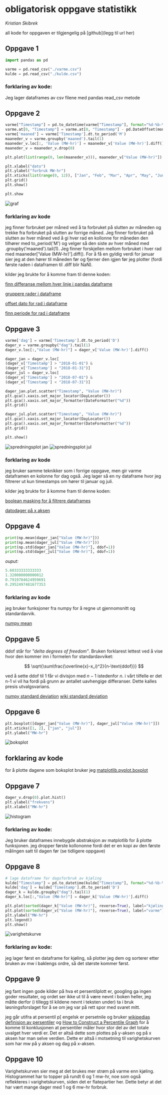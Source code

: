 # obligatorisk oppgave statistikk

*Kristian Skibrek*

all kode for oppgaven er tilgjengelig på [github](legg til url her)

## Oppgave 1

~~~py
import pandas as pd

varme = pd.read_csv("./varme.csv")
kulde = pd.read_csv("./kulde.csv")
~~~

### forklaring av kode:

Jeg lager dataframes av csv filene med pandas read_csv metode

## Oppgave 2

~~~py
varme["Timestamp"] = pd.to_datetime(varme["Timestamp"], format="%d-%b-%y %H:%M:%S")
varme.at[0, "Timestamp"] = varme.at[0, "Timestamp"] - pd.DateOffset(months=1)
varme['maaned'] = varme['Timestamp'].dt.to_period('M')
maaneder_v = varme.groupby('maaned').tail(1)
maaneder_v.loc[:, 'Value (MW-hr)'] = maaneder_v['Value (MW-hr)'].diff()
maaneder_v = maaneder_v.drop(0)

plt.plot(list(range(0, len(maaneder_v))), maaneder_v["Value (MW-hr)"])

plt.xlabel("dato")
plt.ylabel("forbruk MW-hr")
plt.xticks(list(range(0, 12)), ["Jan", "Feb", "Mar", "Apr", "May", "Jun", "Jul", "Aug", "Sep", "Oct", "Nov", "Dec"])
plt.grid()
plt.show()

plt.show
~~~

![graf](oppgave2.png)

### forklaring av kode

jeg finner forbruket per måned ved å ta forbruket på slutten av måneden og trekke fra forbruket på slutten av forrige måned. Jeg finner forbruket på slutten av hver måned ved å gi hver rad en kollonne for måneden den tilhører med to_period('M') og velger så den siste av hver måned med .groupby('maaned').tail(1). Jeg finner forskjellen mellom forbruket i hver rad med maaneder['Value (MW-hr)'].diff(). For å få en gyldig verdi for januar sier jeg at den hører til måneden før og fjerner den igjen før jeg plotter (fordi første raden i dataframen til .diff blir NaN).

kilder jeg brukte for å komme fram til denne koden:

[finn differanse mellom hver linje i pandas dataframe](https://pandas.pydata.org/docs/reference/api/pandas.DataFrame.diff.html)

[gruppere rader i dataframe](https://pandas.pydata.org/docs/reference/api/pandas.DataFrame.groupby.html)

[offset dato for rad i dataframe](https://pandas.pydata.org/docs/reference/api/pandas.tseries.offsets.DateOffset.html)

[finn periode for rad i dataframe](https://pandas.pydata.org/docs/reference/api/pandas.Series.dt.to_period.html)

## Oppgave 3

~~~py
varme['dag'] = varme['Timestamp'].dt.to_period('D')
dager_v = varme.groupby("dag").tail(1)
dager_v.loc[:,"Value (MW-hr)"] = dager_v['Value (MW-hr)'].diff()

dager_jan = dager_v.loc[
(dager_v['Timestamp'] > "2018-01-01") & 
(dager_v['Timestamp'] < "2018-01-31")] 
dager_jul = dager_v.loc[
(dager_v['Timestamp'] > "2018-07-01") & 
(dager_v['Timestamp'] < "2018-07-31")]

dager_jan.plot.scatter("Timestamp", "Value (MW-hr)")
plt.gca().xaxis.set_major_locator(DayLocator())
plt.gca().xaxis.set_major_formatter(DateFormatter("%d"))
plt.grid()

dager_jul.plot.scatter("Timestamp", "Value (MW-hr)")
plt.gca().xaxis.set_major_locator(DayLocator())
plt.gca().xaxis.set_major_formatter(DateFormatter("%d"))
plt.grid()

plt.show()
~~~

![spredningsplot jan](oppgave3jan.png)
![spredningsplot jul](oppgave3juli.png)

### forklaring av kode

jeg bruker samme teknikker som i forrige oppgave, men gir varme dataframen en kolonne for dag også. Jeg lager så en ny dataframe hvor jeg filtrerer ut kun timestamps om hører til januar og juli.

kilder jeg brukte for å komme fram til denne koden:

[boolean masking for å filtrere dataframes](https://towardsdatascience.com/boolean-masking-with-pandas-b21b7714d0b6)

[datodager på x aksen](https://matplotlib.org/stable/api/dates_api.html)

## Oppgave 4

~~~py
print(np.mean(dager_jan["Value (MW-hr)"]))
print(np.mean(dager_jul["Value (MW-hr)"]))
print(np.std(dager_jan["Value (MW-hr)"], ddof=1))
print(np.std(dager_jul["Value (MW-hr)"], ddof=1))
~~~

*ouput:*

~~~py
5.60333333333333
1.320000000000012
0.7919784624959691
0.2952497481677353
~~~

### forklaring av kode

jeg bruker funksjoner fra numpy for å regne ut gjennomsnitt og standardavvik.

[numpy mean](https://numpy.org/doc/stable/reference/generated/numpy.mean.html)

## Oppgave 5

ddof står for *"delta degrees of freedom"*. Bruken forklarest lettest ved å vise hvor den kommer inn i formelen for standardavviket:

$$
\sqrt{\sum\frac{\overline{x}-x_i)^2}{n-\text{ddof}}}
$$

ved å sette ddof til 1 får vi divisjon med $n-1$ istedenfor $n$. i vårt tilfelle er det n-1 vi vil ha fordi på grunn av antallet uavhengige differanser. Dette kalles presis utvalgsvarians.

[numpy standard deviation](https://numpy.org/doc/stable/reference/generated/numpy.std.html)
[wiki standard deviation](https://en.wikipedia.org/wiki/Standard_deviation)

## Oppgave 6

~~~py
plt.boxplot([dager_jan["Value (MW-hr)"], dager_jul["Value (MW-hr)"]])
plt.xticks([1, 2], ["jan", "jul"])
plt.ylabel("MW-hr")
~~~

![boksplot](oppgave6.png)

## forklaring av kode

for å plotte dagene som boksplot bruker jeg [matplotlib.pyplot.boxplot](https://matplotlib.org/stable/api/_as_gen/matplotlib.pyplot.boxplot.html)

## Oppgave 7

~~~py
dager_v.drop(0).plot.hist()
plt.ylabel("frekvens")
plt.xlabel("MW-hr")
~~~

![histogram](oppgave7.png)

### forklaring av kode:

Jeg bruker dataframes innebygde abstraksjon av matplotlib for å plotte funksjonen. jeg dropper første kollononne fordi det er en kopi av den første målingen satt til dagen før (se tidligere oppgave)

## Oppgave 8

~~~py
# lage dataframe for dagsforbruk av kjøling
kulde["Timestamp"] = pd.to_datetime(kulde["Timestamp"], format="%d-%b-%y %H:%M:%S")
kulde['dag'] = kulde['Timestamp'].dt.to_period('D')
dager_k = kulde.groupby("dag").tail(1)
dager_k.loc[:,"Value (MW-hr)"] = dager_k['Value (MW-hr)'].diff()

plt.plot(sorted(dager_k["Value (MW-hr)"], reverse=True), label="kjøling")
plt.plot(sorted(dager_v["Value (MW-hr)"], reverse=True), label="varme")
plt.ylabel("MW-hr")
plt.legend()
plt.show()
~~~

![varighetskurve](oppgave8.png)

### forklaring av kode:

jeg lager først en dataframe for kjøling, så plotter jeg dem og sorterer etter bruken av mw i baklengs ordre, så det største kommer først.

## Oppgave 9

jeg fant ingen gode kilder på hva et persentilplott er, googling ga ingen goder resultater, og ordet ser ikke ut til å være nevnt i boken heller, jeg måtte derfor (i tillegg til kildene nevnt i teksten under) ta i bruk løsningsforslaget for å se om jeg var på rett spor med svaret mitt.

jeg går utifra at persentil p[ engelsk er persetnile og bruker [wikipedias definisjon av persentiler](https://en.wikipedia.org/wiki/Percentile) og [How to Construct a Percentile Graph]() for å komme til konklusjonen at persentiler måler hvor stor del av det totale uvalget hver verdi er. Det er altså dette som plottes på y-aksen og på x aksen har man selve verdien. Dette er altså i motsetning til varighetskurven som har mw på y aksen og dag på x-aksen.

## Oppgave 10

Varighetskurven sier meg at det brukes mer strøm på varme enn kjøling. Histogrammet har to topper på rundt 6 og 1 mw-hr, noe som også reflekteres i varighetskurven, siden det er flatepartier her. Dette betyr at det har vært mange dager med 1 og 6 mw-hr forbruk.
